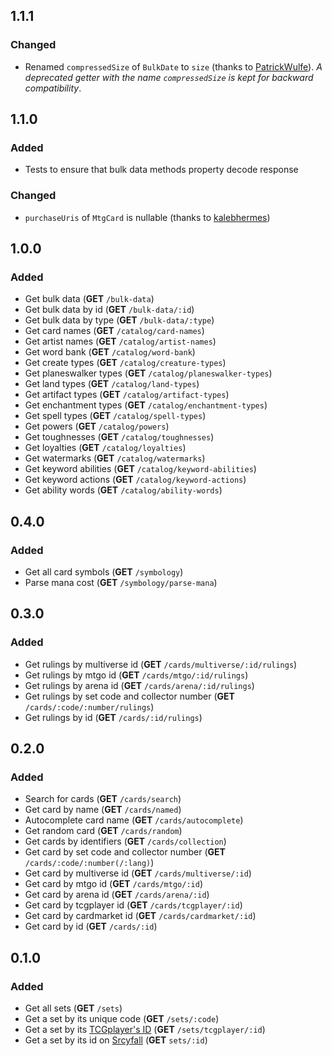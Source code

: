 ## 1.1.1

### Changed

- Renamed `compressedSize` of `BulkDate` to `size` (thanks to [PatrickWulfe](https://github.com/PatrickWulfe)). *A deprecated getter with the name `compressedSize` is kept for backward compatibility*.

## 1.1.0

### Added

- Tests to ensure that bulk data methods property decode response

### Changed

- `purchaseUris` of `MtgCard` is nullable (thanks to [kalebhermes](https://github.com/kalebhermes))

## 1.0.0

### Added

- Get bulk data (**GET** `/bulk-data`)
- Get bulk data by id (**GET** `/bulk-data/:id`)
- Get bulk data by type (**GET** `/bulk-data/:type`)
- Get card names (**GET** `/catalog/card-names`)
- Get artist names (**GET** `/catalog/artist-names`)
- Get word bank (**GET** `/catalog/word-bank`)
- Get create types (**GET** `/catalog/creature-types`)
- Get planeswalker types (**GET** `/catalog/planeswalker-types`)
- Get land types (**GET** `/catalog/land-types`)
- Get artifact types (**GET** `/catalog/artifact-types`)
- Get enchantment types (**GET** `/catalog/enchantment-types`)
- Get spell types (**GET** `/catalog/spell-types`)
- Get powers (**GET** `/catalog/powers`)
- Get toughnesses (**GET** `/catalog/toughnesses`)
- Get loyalties (**GET** `/catalog/loyalties`)
- Get watermarks (**GET** `/catalog/watermarks`)
- Get keyword abilities (**GET** `/catalog/keyword-abilities`)
- Get keyword actions (**GET** `/catalog/keyword-actions`)
- Get ability words (**GET** `/catalog/ability-words`)

## 0.4.0

### Added

- Get all card symbols (**GET** `/symbology`)
- Parse mana cost (**GET** `/symbology/parse-mana`)

## 0.3.0

### Added

- Get rulings by multiverse id (**GET** `/cards/multiverse/:id/rulings`)
- Get rulings by mtgo id (**GET** `/cards/mtgo/:id/rulings`)
- Get rulings by arena id (**GET** `/cards/arena/:id/rulings`)
- Get rulings by set code and collector number (**GET** `/cards/:code/:number/rulings`)
- Get rulings by id (**GET** `/cards/:id/rulings`)

## 0.2.0

### Added

- Search for cards (**GET** `/cards/search`)
- Get card by name (**GET** `/cards/named`)
- Autocomplete card name (**GET** `/cards/autocomplete`)
- Get random card (**GET** `/cards/random`)
- Get cards by identifiers (**GET** `/cards/collection`)
- Get card by set code and collector number (**GET** `/cards/:code/:number(/:lang)`)
- Get card by multiverse id (**GET** `/cards/multiverse/:id`)
- Get card by mtgo id (**GET** `/cards/mtgo/:id`)
- Get card by arena id (**GET** `/cards/arena/:id`)
- Get card by tcgplayer id (**GET** `/cards/tcgplayer/:id`)
- Get card by cardmarket id (**GET** `/cards/cardmarket/:id`)
- Get card by id (**GET** `/cards/:id`)

## 0.1.0

### Added

- Get all sets (**GET** `/sets`)
- Get a set by its unique code (**GET** `/sets/:code`)
- Get a set by its [TCGplayer's ID](https://docs.tcgplayer.com/docs) (**GET** `/sets/tcgplayer/:id`)
- Get a set by its id on [Srcyfall](https://scryfall.com/) (**GET** `sets/:id`)
